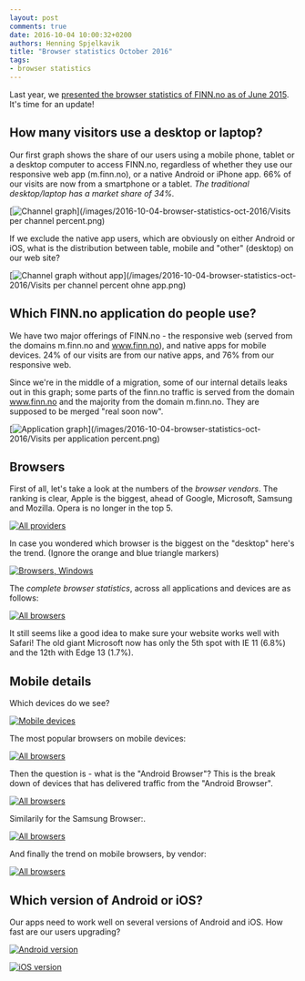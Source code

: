 ```yaml
---
layout: post
comments: true
date: 2016-10-04 10:00:32+0200
authors: Henning Spjelkavik
title: "Browser statistics October 2016"
tags:
- browser statistics
---
```


Last year, we [presented the browser statistics of FINN.no as of June 2015](http://tech.finn.no/2015/06/25/browser-statistics-june-2015/). It's time for an update!

## How many visitors use a desktop or laptop?

[//]: # (Source: http://tableau.finn.no:8000/views/Mobilrapport2_0-weekly/Visitsperchannel)

Our first graph shows the share of our users using a mobile phone, tablet or a desktop computer to access FINN.no, regardless of whether they use our responsive web app (m.finn.no), or a native Android or iPhone app. 66% of our visits are now from a smartphone or a tablet. *The traditional desktop/laptop has a market share of 34%.*

[<img class="center-block" alt="Channel graph" src="/images/2016-10-04-browser-statistics-oct-2016/Visits per channel percent.png"/>](/images/2016-10-04-browser-statistics-oct-2016/Visits per channel percent.png)

If we exclude the native app users, which are obviously on either Android or iOS, what is the distribution between table, mobile and "other" (desktop) on our web site?

[<img class="center-block" alt="Channel graph without app" src="/images/2016-10-04-browser-statistics-oct-2016/Visits per channel percent ohne app.png"/>](/images/2016-10-04-browser-statistics-oct-2016/Visits per channel percent ohne app.png)



## Which FINN.no application do people use?

We have two major offerings of FINN.no - the responsive web (served from the domains m.finn.no and www.finn.no), and native apps for mobile devices. 24% of our visits are from our native apps, and 76% from our responsive web.

Since we're in the middle of a migration, some of our internal details leaks out in this graph; some parts of the finn.no traffic is served from the domain www.finn.no and the majority from the domain m.finn.no. They are supposed to be merged "real soon now".

[<img class="center-block" alt="Application graph" src="/images/2016-10-04-browser-statistics-oct-2016/Visits per application percent.png"/>](/images/2016-10-04-browser-statistics-oct-2016/Visits per application percent.png)

## Browsers

First of all, let's take a look at the numbers of the *browser vendors*. The ranking is clear, Apple is the biggest, ahead of Google, Microsoft, Samsung and Mozilla. Opera is no longer in the top 5.

[//]: # (https://sc3.omniture.com/sc15/reports/index.html?a=Report.Standard&r=Report.GetConversions&rp=e%7C1&0=58771601990286&bookmark=15091307&ssSession=02cf5bacd4842708446fee96acb31b6a&jpj=55877982372978)

[<img class="center-block" alt="All providers" src="/images/2016-10-04-browser-statistics-oct-2016/browser-types.png"/>](/images/2016-10-04-browser-statistics-oct-2016/browser-types.png)

In case you wondered which browser is the biggest on the "desktop" here's the trend. (Ignore the orange and blue triangle markers)

[//]: # ( https://sc3.omniture.com/sc15/reports/index.html?rp=period_from%7C10%2F01%2F15%3Bperiod_to%7C09%2F30%2F16%3Bperiod%7C1150901D366%3Brange_period%7C1%3Bgranularity%7Cweek&r=Report.GetConversions&a=Report.Standard&ssSession=02cf5bacd4842708446fee96acb31b6a&jpj=77984075026732   Segment: prod.device: non-mobile  )

[<img class="center-block" alt="Browsers, Windows" src="/images/2016-10-04-browser-statistics-oct-2016/desktop.png"/>](/images/2016-10-04-browser-statistics-oct-2016/desktop.png)

The *complete browser statistics*, across all applications and devices are as follows:

<a href="/images/2016-10-04-browser-statistics-oct-2016/browsers-all.png"><img class="center-block" alt="All browsers" src="/images/2016-10-04-browser-statistics-oct-2016/browsers-all.png"/></a>

It still seems like a good idea to make sure your website works well with Safari! The old giant Microsoft now has only the 5th spot with IE 11 (6.8%) and the 12th with Edge 13 (1.7%).

## Mobile details ##

Which devices do we see?

<a href="/images/2016-10-04-browser-statistics-oct-2016/mobile-devices.png"><img class="center-block" alt="Mobile devices" src="/images/2016-10-04-browser-statistics-oct-2016/mobile-devices.png"/></a>


The most popular browsers on mobile devices:

[//]: # ( https://sc3.omniture.com/sc15/reports/index.html?rp=ob_segment_id%7C5499485ce4b0b3ffc6f830ec&r=Report.GetConversions&a=Report.Standard&ssSession=02cf5bacd4842708446fee96acb31b6a&jpj=4691664005674 )

<a href="/images/2016-10-04-browser-statistics-oct-2016/browsers-mobile.png"><img class="center-block" alt="All browsers" src="/images/2016-10-04-browser-statistics-oct-2016/browsers-mobile.png"/></a>

Then the question is - what is the "Android Browser"? This is the break down of devices that has delivered traffic from the "Android Browser".

<a href="/images/2016-10-04-browser-statistics-oct-2016/android-browser-devices.png"><img class="center-block" alt="All browsers" src="/images/2016-10-04-browser-statistics-oct-2016/android-browser-devices.png"/></a>

Similarily for the Samsung Browser:.

<a href="/images/2016-10-04-browser-statistics-oct-2016/samsung-browser-devices.png"><img class="center-block" alt="All browsers" src="/images/2016-10-04-browser-statistics-oct-2016/samsung-browser-devices.png"/></a>

And finally the trend on mobile browsers, by vendor:

[//]: # ( https://sc3.omniture.com/sc15/reports/index.html?rp=preset%7CLast%2012%20months%3Bperiod_from%7C10%2F01%2F15%3Bperiod_to%7C09%2F30%2F16%3Bperiod%7C1150901D366%3Brange_period%7C1%3Bgranularity%7Cmonth&r=Report.GetConversions&a=Report.Standard&ssSession=02cf5bacd4842708446fee96acb31b6a&jpj=84809186172571 )

<a href="/images/2016-10-04-browser-statistics-oct-2016/browsers-mobile-trend.png"><img class="center-block" alt="All browsers" src="/images/2016-10-04-browser-statistics-oct-2016/browsers-mobile-trend.png"/></a>

## Which version of Android or iOS? ##

Our apps need to work well on several versions of Android and iOS. How fast are our users upgrading?


[<img class="center-block" alt="Android version" src="/images/2016-10-04-browser-statistics-oct-2016/android-app-version.png"/>](/images/2016-10-04-browser-statistics-oct-2016/android-app-version.png)

[<img class="center-block" alt="iOS version" src="/images/2016-10-04-browser-statistics-oct-2016/ios-app-version.png"/>](/images/2016-10-04-browser-statistics-oct-2016/ios-app-version.png)

